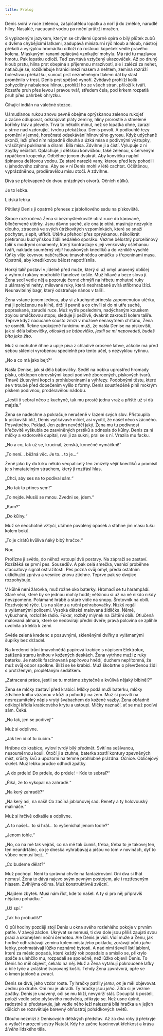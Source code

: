 ```yaml
---
title: Prolog
---
```


Denis svírá v ruce zelenou, zašpičatělou lopatku a noří ji do změklé, narudlé hlíny. Nasáklé, nacucané vodou po noční průtrži mračen.

S vyplazeným jazykem, kterým se chvílemi úporně opírá o bílý plůtek zubů s dvěma chybějícími laťkami, zadupává miniaturní rýč hloub a hloub, nástroj překotí a vyrýplou hromádku odloží na rostoucí kopeček vedle pravého kolena. Mlaskavými ranami oplácává vznikající mohylu. Má rád tu mazlavou hmotu. Pak lopatku odloží. Teď zavrtává vztyčený ukazováček. Až po druhý kloub prstu, hlína prst obepíná s příjemnou mrazivostí, ale i zalézá za nehet, natlačuje se, rozšklebuje hranici mezi masem a nehtem, zemina rozráží bolestivou překážku, sunout prst nezměněným tlakem dál by slast proměnilo v trest. Denis prst spěšně vynoří. Zvědavě prohlíží kolík zohyzděný nabalenou hlínou, prohlíží ho ze všech stran, přiloží k tváři. Rozetře pruh přes levou i pravou tvář, středem čela, pod krkem rozpatlá pruh přes pahrbek ohryzku.

Číhající indián na válečné stezce.

Ušmudlanou rukou znovu pevně obejme oprýskanou zelenou rukojeť a začne odlupovat, odkrajovat pláty zeminy, hlíny prorostlé a stmelené kořínky trav a plevele. Trvá to několik minut, než se lopatka ohne, zarazí a strne nad vzdorující, tvrdou překážkou. Denis povolí. A podlouhlé řezy promění v jemné, horečnaté odsekávání hlínovitého gyrosu. Když udýchaně skončí, leží před ním nápadně dlouhá a úzká mísa s podivnými výstupky, vrásčitými puklinami a dírami. Bílá mísa. Zdvihne ji a čistí. Vylupuje z ní zbytky nečistot. Oplachuje ji dětskou konvičkou, také zelenou, s červeným rypáčkem kropenky. Odběhne jenom dvakrát. Aby konvičku naplnil špinavou dešťovou vodou. Ze staré narezlé vany, kterou před lety pohodili u jahodového záhonu. Aby se v ní Denis mohl v létě cachtat. Očištěnou, vyprázdněnou, proděravělou mísu otočí. A zdvihne.

Dívá se překvapeně do dvou prázdných otvorů. Očních důlků.

Je to lebka.

Lidská lebka.

Pětiletý Denis ji opatrně přenese z jabloňového sadu na pískoviště.

  

Široce rozkročená Žena si bezmyšlenkovitě utírá ruce do kárované, bíločervené utěrky. Jsou dávno suché, ale ona je otírá, masíruje nezvykle dlouho, ztracená ve svých útržkovitých vzpomínkách, které se snaží pochytat, slepit, utřídit. Utěrku přehodí přes oprýskanou, několikrát přetíranou kuchyňskou židli nedaleko sporáku. Vezme bělostný porcelánový talíř s modrými ornamenty, který kontrastuje s její venkovsky ošlehanou tváří, naklade souměrný vějíř houskových knedlíků a do vzniklé vyschlé tůňky vlije kovovou naběračkou tmavohnědou omáčku s třepeninami masa. Opatrně, aby knedlíkovou bělost nepotřísnila.

Horký talíř postaví v jídelně před muže, který si už omyl unavený obličej a vyhrnul rukávy modrobílé flanelové košile. Muž hltavě a beze slova jí. Žena sedí vedle něj a pozoruje černé chmýří na hřbetu mohutné ruky s ulámanými nehty, milované ruky, která neohrabaně svírá stříbrnou lžíci. Neunavitelný bagr, který odstraňuje nános v talíři.

Žena vstane jenom jednou, aby si z kuchyně přinesla zapomenutou utěrku, má ji položenou na klíně, drží ji pevně a co chvíli si do ní utře suché, popraskané, zarudlé ruce. Muž vytře posledním, nadýchaným kouskem zbylou omáčkovou stopu, sleduje ji pečlivě, dvakrát zakrouží kolem talíře. Teprve když nacucané sousto zmizí v mužově nenasytném chřtánu, Žena se osmělí. Řekne spokojeně funícímu muži, že našla Denise na pískovišti, jak si dělá bábovičky, _otloukej se bábovičko, jestli se mi nepovedeš, budeš bita jako žito_.

Muž si mohutně říhne a upije piva z chladivě orosené lahve, ačkoliv má před sebou sklenici vyrobenou specielně pro tento účel, s nezvyklou rytinou.

„No a co má jako bejt?“

Našla Denise, jak si dělá bábovičky. Seděl na bobku uprostřed hromady písku, obklopen obrovskými kopci podivně zborcených, pískových tvarů. Tmavě žlutavými kopci s prohlubeninami a výhřezy. Podobnými těstu, které se v troubě před dopečením vylilo z formy. Denis soustředěně plnil mokrým pískem podivnou, proděravělou nádobu.

„Jestli ti sebral něco z kuchyně, tak mu prostě jednu vraž a příště už si dá majzla.“

Žena se nadechne a pokračuje nerušeně v řazení svých slov. Přistoupila k pískovišti blíž, Denis vyčkávavě mlčel, asi vycítil, že našel něco vzácného. Posvátného. Poklad. Jen zatím nevěděl jaký. Žena mu tu podivnost křečovitě vyškubla ze zasviněných prstíků a odnesla do kůlny. Denis za ní mlčky a vzdorovitě cupital, rval ji za sukni, pral se s ní. Vrazila mu facku.

„No a co, tak už se, krucinál, ženská, konečně vymáčkni!“

„To není… běžná věc. Je to… to je…“

Ženě jako by do krku někdo vecpal celý ten zmizelý vějíř knedlíků a promísil je s hmatatelným strachem, který jí roztřásl hlas.

„Chci, aby ses na to podíval sám.“

„No tak to přines sem!“

„To nejde. Musíš se mnou. Zvedni se, jdem.“

„Kam?“

„Do kůlny.“

Muž se neochotně vztyčí, utáhne povolený opasek a stáhne jím masu tuku kolem boků.

„To je cirátů kvůlivá ňáký blbý hračce.“

  

Noc.

Prořízne ji světlo, do něhož vstoupí dvě postavy. Na zápraží se zastaví. Rozštěká se první pes. Sousedův. A pak celá smečka, vesnicí proběhne staccatový signál ostražitosti. Pes pozná svůj omyl, předá ostatním uklidňující zprávu a vesnice znovu ztichne. Teprve pak se dvojice rozpohybuje.

V kůlně není žárovka, muž rožne oko baterky. Hromadí se tu harampádí. Staré věci, které by se jednou mohly hodit; většinou si už na ně nikdo nikdy nevzpomene. Polámané hrábě a staré vidle na snopy. Šrotovník na obilí. Rozdvojené rýče. Lis na slámu a ruční pohrabovačky. Nízký regál s vylámanými policemi. Vysoká dětská malovaná židlička. Němé, vykuchané, rozložité rádio. Fukar, rozbitý mlýnek na čištění obilí. Otlučená malovaná almara, které se nedovírají přední dveře; pravá polovina se zplihle uvolnila a klekla k zemi.

Světle zelená kredenc s posuvnými, skleněnými dvířky a vylámanými šuplíky bez držadel.

Na kredenci trůní tmavohnědá papírová krabice s nápisem Elektrolux, zatížená starou knihou v kožených deskách. Žena vytrhne muži z ruky baterku. Je natolik fascinovaná papírovou hnědí, duchem nepřítomná, že muž svůj odpor spolkne. Blíží se ke krabici. Muž škobrtne o převrženou židli s protrženým, proplétaným sedátkem.

„Zatracená práce, jestli se tu motáme zbytečně a kvůlivá nějaký blbině!?“

Žena se mlčky zastaví před krabicí. Mlčky podá muži baterku, mlčky zdvihne knihu vázanou v kůži a pohodí ji na zem. Muž si posvítí na nesrozumitelný nápis vrytý švabachem do kožené vazby. Žena obřadně odklopí křídla krabicového krytu a ustoupí. Mlčky naznačí, ať se muž podívá sám. Čeká.

„No tak, jen se podivej!“

Muž si odplivne.

„Jak ten idiot tu čučim.“

Hrábne do krabice, vyloví tvrdý bílý předmět. Svítí na sešívanou, nesouměrnou kouli. Otočí ji a ztuhne, baterka zostří kontury zpevněných míst, srůsty švů a upozorní na temné prohlubně prázdna. Očnice. Obličejový skelet. Muž lebku prudce odhodí zpátky.

„A do prdele! Do prdele, do prdele! – Kde to sebral?“

„Řiká, že to vykopal na zahradě.“

„Na kerý zahradě?“

„Na kerý asi, na naší! Co začíná jabloňovej sad. Renety a ty holovouský malináče.“

Muž si hrčivě odkašle a odplivne.

„A to našel… to si hrál… to vyčenichal jenom todle?“

„Jenom tohle.“

„No, co na mě tak vejráš, co na mě tak čumíš, třeba, třeba to je takovej ten, ten neandrtálec, co je dneska vyhrabávaj a píšou vo tom v novinách, dyť to vůbec nemusí bejt…“

„Co budeme dělat?“

Muž pochopí. Není ta správná chvíle na fantazírování. Oni dva si lhát nemusí. Žena to dává najevo svým pevným postojem, ale i roztřeseným hlasem. Zvlhlýma očima. Muž konstruktivně zvěcní.

„Najdem zbytek. Musí nám říct, kde to našel. A ty si pro něj připravíš nějakou pohádku.“

„Už spí.“

„Tak ho probudíš!“

  

O půl hodiny později stojí Denis u okna svého rozlehlého pokoje v prvním patře. V závoji záclon. Ukrývat se nemusí, ti dva dole jsou příliš zaujati svou prací a ukonejšeni noční černotou. Ale Denis je vidí. Vidí muže a Ženu, jak horlivě odhrabávají zeminu kolem místa _jeho_ pokladu, zorávají půdu _jeho_ lebky, prohmatávají lůžko neznámé bytosti. A nad nimi ševelí listí jabloní, které za měsíc popadá, které každý rok popadalo a smísilo se, přikrylo spáče a ulehčilo mu, rozpadali se společně, než lůžko objevil Denis. To Denis ho měl objevit, čekalo na něj. Muž a Žena vytahují pokroucené laťky a bílé tyče a zvláštně tvarovaný košík. Tehdy Žena zavrávorá, opře se o kmen jabloně a zvrací.

Denis se dívá, jeho vzdor roste. Ty hračky patřily _jemu_, _on_ je měl objevovat. Jednu po druhé. Oni mu je ukradli. Ty hračky jsou _jeho_. Zítra si je vezme zpátky. Denis je unavený, oči se mu klíží, nevydrží stát. Docupitá k posteli, položí vedle sebe plyšového medvěda, přikryje se. Než usne úplně, radostně si představuje, jak vedle něho leží nalezená bílá hračka a v jejích důlcích se rozsvětluje barevný ohňostroj pohádkových světů.

Dlouho nezmizí z Denisových dětských představ. Až za dva roky ji překryje a vytlačí narození sestry Nataši. Kdy ho začne fascinovat křehkost a krása _živého_ lidského těla.

